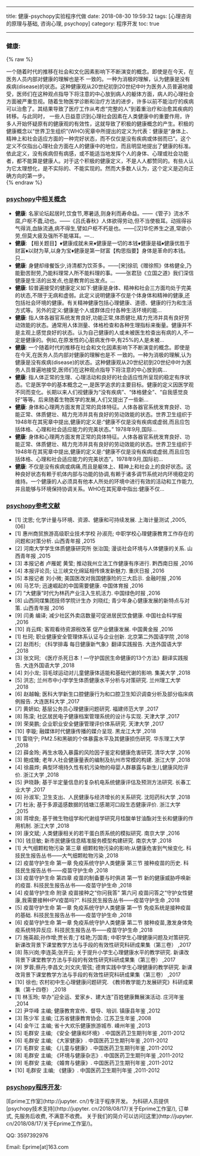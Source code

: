 
---
title: 健康-psychopy实验程序代做
date: 2018-08-30 19:59:32
tags: [心理咨询的原理与基础, 咨询心理, psychopy]
category: 程序开发
toc: true

---



<span></span>
<!-- more -->



### 健康:

{% raw %}
<div class="p1">一个随着时代的推移在社会和文化因素影响下不断演变的概念。即使是在今天，在医务人员内部对健康的理解也是不 一致的。一种为消极的理解，认为健康是没有疾病(disease)的状态。这种健康观从20世纪初到20世纪中叶为医务人员普遍地接受，医师们在这种观点指导下将注意的中心放到病人的躯体方面，病人的心理社会方面被严重忽视。随着生物医学诊断和治疗方法的进步，许多以前不能治疗的疾病可以治愈了。其结果导致了医疗工作从考虑“完整的人”到着重治疗和治愈其疾病的转移。与此同时， 一些人日益意识到心理社会因素在人类健康中的重要作用，许多人开始怀疑原有的健康观的有效性，这就导致了积极的健康概念的产生。积极的健康概念以“世界卫生组织”(WHO)宪章中所提出的定义为代表：健康是“身体上、精神上和社会适应方面的一种完好状态，而不仅仅是没有疾病或体弱而已”。这个定义不仅指出心理社会方面在人的健康中的地位，而且明显地提出了健康的标准。依此定义，没有疾病但有病感，或不能适当地发挥个人的身体、心理或社会功能者，都不能算是健康人。对于这个积极的健康定义，不是人人都赞同的。有些人认为它太理想化，是不实际的、不能实现的。然而大多数人认为，这个定义是迈向正确方向的第一步。</div>
{% endraw %}



### [psychopy](/tags/psychopy/)中[相关概念](/categories/程序开发)

- **健康**: 名家论坛起居时,饮食节,寒暑适,则身利而寿命益。——《管子》流水不腐,户枢不蠹,动也。——《吕氏春秋》人体欲得劳动,但不当使极耳。动摇得谷气得消,血脉流通,病不得生,譬如户枢不朽是也。——[汉]华佗养生之道,常欲小劳,但莫大疲及强所不能堪耳。—...
- **健康**: 【相关题目】♦健康成就未来♦健康是一切的本钱♦健康是福♦健康优胜于财富♦以财为草,以身为宝♦健康是第一财富【构思指要】身体是革命的本钱。只...
- **健康**: 身健却缘餐饭少,诗清都为饮茶多。——[宋]徐玑《赠徐照》体格健全,乃能勤苦耐劳,乃能料理常人所不能料理的事。——张君劢《立国之道》我们深信健康是生活的出发点,也是教育的出发点。...
- **健康**: 较普遍接受的健康定义如下:健康是身体、精神和社会三方面均处于完美的状态,不限于无病和虚弱。此定义说明健康不仅是个体身体和精神的健康,还包括社会环境的健康。有关精神健康包括心理健康、道德、健康的行为和生活方式等。另外的定义:健康是个人或群体应付各种生活环境的能...
- **健康**: 指人体各器官系统发育良好,功能正常,体质健壮,精力充沛并具有良好劳动效能的状态。通常用人体测量、体格检查和各种生理指标来衡量。健康并不是主观上感觉良好的状态。认为自己健康的人或未被医生检查出有病的人,不一定是健康的。例如,在原发性的心脏病发作中,有25%的人是未被...
- **健康**: 一个随着时代的推移在社会和文化因素影响下不断演变的概念。即使是在今天,在医务人员内部对健康的理解也是不 一致的。一种为消极的理解,认为健康是没有疾病(disease)的状态。这种健康观从20世纪初到20世纪中叶为医务人员普遍地接受,医师们在这种观点指导下将注意的中心放到病...
- **健康**: 指人体正常的生理、心理活动和良好的社会适应性所呈现的稳定有序状态。它是医学中的基本概念之一,是医学追求的主要目标。健康的定义因医学观不同而变化。长期以来人们视健康为“没有疾病”、“体格健全”、“自我感觉良好”等等。后来随着生物医学的发展,人们又提出了一些新...
- **健康**: 身体和心理两方面发育正常的具体特征。人体各器官系统发育良好、功能正常、体质健壮、精力充沛并具有良好的劳动效能的状态。世界卫生组织于1948年在其宪章中提出,健康的定义是:“健康不仅是没有疾病或虚弱,而且应包括体格、心理和社会适应能力的完美状态。” 1978年9月,国际...
- **健康**: 身体和心理两方面发育正常的具体特征。人体各器官系统发育良好、功能正常、体质健壮、精力充沛并具有良好的劳动效能的状态。世界卫生组织于1948年在其宪章中提出,健康的定义是:“健康不仅是没有疾病或虚弱,而且应包括体格、心理和社会适应能力的完美状态”。1978年9月,国际初...
- **健康**: 不仅是没有疾病或病痛,而且是躯体上、精神上和社会上的良好状态。这种良好状态有赖于机体内部与功能的协调,有赖于诸多调节系统对内环境稳定的维持。一个健康的人必须具有他本人所处的环境中进行有效的活动和工作能力,并且能够与环境保持协调关系。WHO在其宪章中指出:健康不仅...


### [psychopy](/tags/psychopy/)[参考文献](/categories/程序开发/)

- [1]  沈思; 化学计量与环境、资源、健康和可持续发展. 上海计量测试 ,2005,(06)
- [1]  惠州商贸旅游高级职业技术学校  孙淑亮; 中职学校心理健康教育工作存在的问题和对策分析. 山西青年报 ,2015
- [2]  河南大学学生体质健康研究所  张治国; 漫谈社会环境与人体健康的关系. 山西青年报 ,2015
- [3]  本报记者  卢雁妮  黄莹; 推动我州立法工作健康有序进行. 黔西南日报 ,2016
- [4]  本报评论员; 让三峡文化绵延相传焕发新魅力. 重庆日报 ,2016
- [5]  本报记者  刘小微; 美国医改对我国健康险的三大启示. 金融时报 ,2016
- [6]  马艺华; 迅速崛起的中国需要健康. 中国体育报 ,2016
- [7]   “大健康”时代为林药产业注入生机活力. 中国绿色时报 ,2016
- [8]  山西同煤集团技师学院计生办  刘晓红; 青少年身心健康发展的新特点与对策. 山西青年报 ,2016
- [9]  闫勇  编译; 减少社区外卖店数量可促进居民饮食健康. 中国社会科学报 ,2016
- [10]  肖云辉; 客观看待资源税改革  促产业健康发展. 中国黄金报 ,2016
- [1]  杜珂; 职业健康安全管理体系认证与企业创新. 北京第二外国语学院 ,2018
- [2]  赵雨杉; 《科学排毒 每日健康新气象》翻译实践报告. 大连外国语大学 ,2018
- [3]  张文珂; 《医疗杀死日本！—守护国民生命健康的13个方法》翻译实践报告. 大连外国语大学 ,2018
- [4]  刘小龙; 羽毛球运动对儿童健康体适能和基础代谢的影响. 集美大学 ,2018
- [5]  洪志; 兰州市中小学学生体质健康水平分析与对策研究. 兰州理工大学 ,2018
- [6]  赵越翰; 医科大学新生口腔健康行为和口腔卫生知识调查分析及部分临床病例报告. 大连医科大学 ,2017
- [7]  黄妍如; 基层公务员心理健康问题研究. 福建师范大学 ,2017
- [8]  陈濛; 社区居民电子健康档案管理系统的设计与实现. 天津大学 ,2017
- [9]  荣昊鹏; 企业职业安全健康管理评价体系研究. 天津大学 ,2017
- [10]  李璇; 融媒体时代健康传播的媒介呈现. 黑龙江大学 ,2018
- [1]  雷晓宁; PM2.5和黑碳的个体暴露水平及其健康损伤研究. 华东理工大学 ,2018
- [2]  薛金玲; 再生水吸入暴露的风险因子鉴定和健康危害研究. 清华大学 ,2016
- [3]  鲍成臻; 老年人社会健康量表的编制及杭州市常模的构建. 浙江大学 ,2018
- [4]  徐晨烨; 典型环境持久性有机污染物的母婴人群暴露与新生儿健康风险评价. 浙江大学 ,2018
- [5]  尹晓静; 基于半定量信息的复杂机电系统健康评估及预测方法研究. 长春工业大学 ,2017
- [6]  孙淑军; 卫生支出、人民健康与经济增长的关系研究. 沈阳药科大学 ,2018
- [7]  杜泳; 基于多源遥感数据的钱塘江感潮河口段生态健康评价. 浙江大学 ,2015
- [8]  蒋增良; 基于微生物组学和代谢组学研究月桂酸单甘油酯对生长和健康的作用机制. 浙江大学 ,2018
- [9]  康文斌; 人类健康相关的若干蛋白质系统的模拟研究. 南京大学 ,2016
- [10]  钱旦敏; 新市民健康信息精准服务模型构建研究. 南京大学 ,2018
- [1]   大气细颗粒物污染  第三章  细颗粒物污染的影响:从健康危害到气候变化. 科技民生报告丛书——大气细颗粒物污染 ,2018
- [2]   疫苗守护生命  第一章  免疫系统守护人类健康  第三节  接种疫苗的历史. 科技民生报告丛书——疫苗守护生命 ,2018
- [3]   疫苗守护生命  第四章  疫苗的制备要与时俱进  第一节  新的健康威胁呼唤新的疫苗. 科技民生报告丛书——疫苗守护生命 ,2018
- [4]   疫苗守护生命  附录  疫苗接种之“你问我答”  第六问  疫苗问答之“守护女性健康,我需要接种HPV疫苗吗?”. 科技民生报告丛书——疫苗守护生命 ,2018
- [5]   疫苗守护生命  第一章  免疫系统守护人类健康  第一节  免疫系统是接种疫苗的基础. 科技民生报告丛书——疫苗守护生命 ,2018
- [6]   疫苗守护生命  第一章  免疫系统守护人类健康  第二节  接种疫苗,激发身体免疫系统特异反应. 科技民生报告丛书——疫苗守护生命 ,2018
- [7]  施英超;孙作增;贾长青;丁桂艳;万国青; 中职学生心理健康问题及对策研究. 新课改背景下课堂教学方法与手段的有效性研究科研成果集（第三卷） ,2017
- [8]  陈兴岗;李连英;张开云; 关于提升小学生心理健康水平的教学研究. 新课改背景下课堂教学方法与手段的有效性研究科研成果集（第三卷） ,2017
- [9]  罗蓉;蔡丹;李昌文;刘文庆;管弦; 德育实践中学生心理健康的教学研究. 新课改背景下课堂教学方法与手段的有效性研究科研成果集（第三卷） ,2017
- [10]  徐也; 农村初中生心理健康问题研究. 《教师教学能力发展研究》科研成果集（第十四卷） ,2018
- [1]  林玉玲; 举办“迎全运、爱家乡、建大连”百姓健康舞展演活动. 庄河年鉴 ,2014
- [2]  尹华峰 主编; 健康教育宣传、督导、培训. 镇康县年鉴 ,2012
- [3]  陈少军 主编; 江苏省健康教育协会. 江苏卫生年鉴 ,2008
- [4]  金午江 主编; 省十大欢乐健康旅游城市. 嵊州年鉴 ,2013
- [5]  毛群安 主编; 《安全·健康和环境》. 中国医药卫生期刊年鉴 ,2011-2012
- [6]  毛群安 主编; 《大家健康》. 中国医药卫生期刊年鉴 ,2011-2012
- [7]  毛群安 主编; 《儿童与健康》. 中国医药卫生期刊年鉴 ,2011-2012
- [8]  毛群安 主编; 《环境与健康杂志》. 中国医药卫生期刊年鉴 ,2011-2012
- [9]  毛群安 主编; 《婚育与健康》. 中国医药卫生期刊年鉴 ,2011-2012
- [10]  毛群安 主编; 《健康》. 中国医药卫生期刊年鉴 ,2011-2012


### [psychopy](/tags/psychopy/)[程序开发](/categories/程序开发/):
[Eprime工作室](http://jupyter. cn/)专注于程序开发。
为科研人员提供[psychopy技术支持](http://jupyter. cn/2018/08/17/关于Eprime工作室/), 订单式, 先服务后收费, 不满意不收费。
关于我们的简介可以访问[这里](http://jupyter. cn/2018/08/17/关于Eprime工作室/)。

QQ: 3597392976

Email: Eprime[at]163.com


